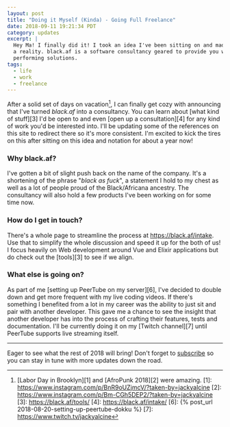 ```yaml
---
layout: post
title: "Doing it Myself (Kinda) - Going Full Freelance"
date: 2018-09-11 19:21:34 PDT
category: updates
excerpt: |
  Hey Ma! I finally did it! I took an idea I've been sitting on and made it into
  a reality. black.af is a software consultancy geared to provide you with top
  performing solutions.
tags:
  - life
  - work
  - freelance
---
```


After a solid set of days on vacation[^1], I can finally get cozy with
announcing that I've turned *black.af* into a consultancy. You can learn about
[what kind of stuff][3] I'd be open to and even [open up a consultation][4] for
any kind of work you'd be interested into. I'll be updating some of the
references on this site to redirect there so it's more consistent. I'm excited
to kick the tires on this after sitting on this idea and notation for about
a year now!

### Why black.af?
I've gotten a bit of slight push back on the name of the company. It's
a shortening of the phrase "_black as fuck_", a statement I hold to my chest as
well as a lot of people proud of the Black/Africana ancestry. The consultancy
will also hold a few products I've been working on for some time now.

### How do I get in touch?
There's a whole page to streamline the process at <https://black.af/intake>. Use
that to simplify the whole discussion and speed it up for the both of us!
I focus heavily on Web development around Vue and Elixir applications but do
check out the [tools][3] to see if we align.

### What else is going on?
As part of me [setting up PeerTube on my server][6], I've decided to double
down and get more frequent with my live coding videos. If there's something
I benefited from a lot in my career was the ability to just sit and pair with
another developer. This gave me a chance to see the insight that another
developer has into the process of crafting their features, tests and
documentation. I'll be currently doing it on my [Twitch channel][7] until
PeerTube supports live streaming itself.

---

Eager to see what the rest of 2018 will bring! Don't forget to
[subscribe](/subscribe) so you can stay in tune with more updates down the road.

[^1]: [Labor Day in Brooklyn][1] and [AfroPunk 2018][2] were amazing.
[1]: https://www.instagram.com/p/BnR9oUZjmcV/?taken-by=jackyalcine
[2]: https://www.instagram.com/p/Bm-CGh5DEP2/?taken-by=jackyalcine
[3]: https://black.af/tools/
[4]: https://black.af/intake/
[6]: {% post_url 2018-08-20-setting-up-peertube-dokku %}
[7]: https://www.twitch.tv/jackyalcine
